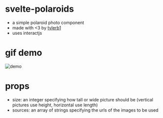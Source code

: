 # svelte-polaroids

- a simple polaroid photo component 
- made with <3 by [tylerb1](https://github.com/tylerb1) 
- uses interactjs

# gif demo

![demo](https://i.imgur.com/DBpx36P.gif)

# props

- size: an integer specifying how tall or wide picture should be (vertical pictures use height, horizontal use length)
- sources: an array of strings specifying the urls of the images to be used
